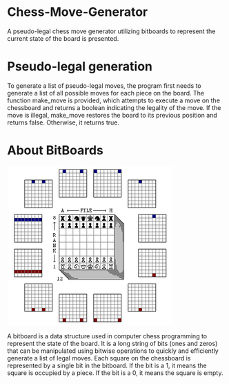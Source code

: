 # Chess-Move-Generator
A pseudo-legal chess move generator utilizing bitboards to represent the current state of the board is presented.

# Pseudo-legal generation
To generate a list of pseudo-legal moves, the program first needs to generate a list of all possible moves for each piece on the board.
The function make_move is provided, which attempts to execute a move on the chessboard and returns a boolean indicating the legality of the move.
If the move is illegal, make_move restores the board to its previous position and returns false. Otherwise, it returns true.

# About BitBoards

![Alt text](./Bitboard.gif)

A bitboard is a data structure used in computer chess programming to represent the state of the board.
It is a long string of bits (ones and zeros) that can be manipulated using bitwise operations to quickly and efficiently generate a list of legal moves.
Each square on the chessboard is represented by a single bit in the bitboard. If the bit is a 1, it means the square is occupied by a piece.
If the bit is a 0, it means the square is empty.

